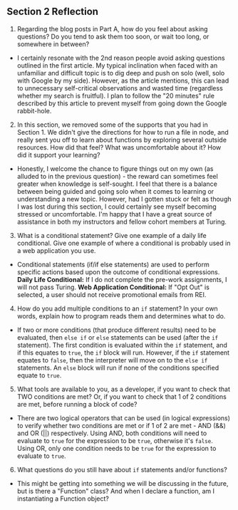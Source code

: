 ## Section 2 Reflection

1. Regarding the blog posts in Part A, how do you feel about asking questions? Do you tend to ask them too soon, or wait too long, or somewhere in between?
  * I certainly resonate with the 2nd reason people avoid asking questions outlined in the first article. My typical inclination when faced with an unfamiliar and difficult topic is to dig deep and push on solo (well, solo with Google by my side). However, as the article mentions, this can lead to unnecessary self-critical observations and wasted time (regardless whether my search is fruitful). I plan to follow the "20 minutes" rule described by this article to prevent myself from going down the Google rabbit-hole.

2. In this section, we removed some of the supports that you had in Section 1. We didn't give the directions for how to run a file in node, and really sent you off to learn about functions by exploring several outside resources. How did that feel? What was uncomfortable about it? How did it support your learning?
 * Honestly, I welcome the chance to figure things out on my own (as alluded to in the previous question) - the reward can sometimes feel greater when knowledge is self-sought. I feel that there is a balance between being guided and going solo when it comes to learning or understanding a new topic. However, had I gotten stuck or felt as though I was lost during this section, I could certainly see myself becoming stressed or uncomfortable. I'm happy that I have a great source of assistance in both my instructors and fellow cohort members at Turing.

3. What is a conditional statement? Give one example of a daily life conditional. Give one example of where a conditional is probably used in a web application you use.
  * Conditional statements (if/if else statements) are used to perform specific actions based upon the outcome of conditional expressions.
	**Daily Life Conditional:** If I do not complete the pre-work assignments, I will not pass Turing.
	**Web Application Conditional:** If "Opt Out" is selected, a user should not receive promotional emails from REI.

4. How do you add multiple conditions to an `if` statement? In your own words, explain how to program reads them and determines what to do.
* If two or more conditions (that produce different results) need to be evaluated, then `else if` or `else` statements can be used (after the `if` statement). The first condition is evaluated within the `if` statement, and if this equates to `true`, the `if` block will run. However, if the `if` statement equates to `false`, then the interpreter will move on to the `else if` statements. An `else` block will run if none of the conditions specified equate to `true`.

5. What tools are available to you, as a developer, if you want to check that TWO conditions are met? Or, if you want to check that 1 of 2 conditions are met, before running a block of code?
* There are two logical operators that can be used (in logical expressions) to verify whether two conditions are met or if 1 of 2 are met - AND (&&) and OR (||) respectively. Using AND, both conditions will need to evaluate to `true` for the expression to be `true`, otherwise it's `false`. Using OR, only one condition needs to be `true` for the expression to evaluate to `true`.

6. What questions do you still have about `if` statements and/or functions?
* This might be getting into something we will be discussing in the future, but is there a "Function" class? And when I declare a function, am I instantiating a Function object?
